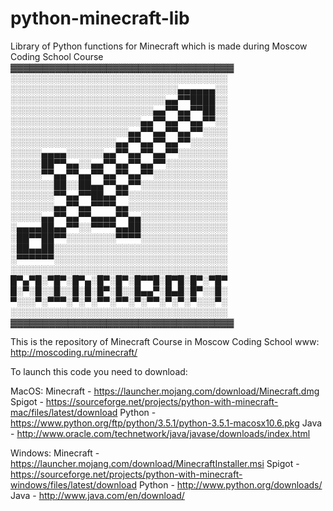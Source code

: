 # python-minecraft-lib
Library of Python functions for Minecraft which is made during Moscow Coding School Course
▓▓▓▓▓▓▓▓▓▓▓▓▓▓▓▓▓▓▓▓▓▓▓▓▓▓▓▓▓▓▓▓▓▓▓
░░░░░░░░░░░░░░░░░░░░░░░░░░░░░░░░░░░
░░░░░░░░░░░░░░░░░░░░░░░░░░░▄▄▄▄▄▄░░
░░░░░░░░░░░░░░░░░░░░░░░░░▄▄▀▀████░░
░░░░░░░░░░░░░░░░░░░░░░░▄▄▀▀▄▄▀▀██░░
░░░░░░░░░░░░░░░░░░░░░▄▄▀▀▄▄▀▀▄▄▀▀░░
░░░░░░░░░░░░░░░░░░░▄▄▀▀▄▄▀▀▄▄▀▀░░░░
░░░░░░░░░░░░░░░░░▄▄▀▀▄▄▀▀▄▄▀▀░░░░░░
░░░░░▄▄▄▄░░░░░░▄▄▀▀▄▄▀▀▄▄▀▀░░░░░░░░
░░░░░██▀▀▄▄░░▄▄▀▀▄▄▀▀▄▄▀▀░░░░░░░░░░
░░░░░▀▀▄▄▀▀▄▄▀▀▄▄▀▀▄▄▀▀░░░░░░░░░░░░
░░░░░░░██░░██▄▄▀▀▄▄▀▀░░░░░░░░░░░░░░
░░░░░░░▀▀▄▄▀▀██▄▄▀▀░░░░░░░░░░░░░░░░
░░░░░░░▄▄▀▀▄▄▀▀▀▀▄▄░░░░░░░░░░░░░░░░
░░░░░▄▄▀▀▄▄▀▀▄▄▄▄▀▀▄▄░░░░░░░░░░░░░░
░▄▄▄▄██▄▄▀▀░░▀▀▀▀▄▄██░░░░░░░░░░░░░░
░██▀▀██▀▀░░░░░░░░▀▀▀▀░░░░░░░░░░░░░░
░██▄▄██░░░░░░░░░░░░░░░░░░░░░░░░░░░░
░▀▀▀▀▀▀░░░░░░░░░░░░░░░░░░░░░░░░░░░░
░░░░░░░░░░░░░░░░░░░░░░░░░░░░░░░░░░░
█▀▄▀█░▀█▀░█▀▄░█▀░█▀░█▀▀█░█▀█░█▀░▀█▀
█░▀░█░░█░░█░█░█▀░█░░█▄▄▀░█▄█░█▀░░█░
▀░░░▀░▀▀▀░▀░▀░▀▀░▀▀░▀░▀▀░▀░▀░▀░░░▀░
░░░░░░░░░░░░░░░░░░░░░░░░░░░░░░░░░░░
▓▓▓▓▓▓▓▓▓▓▓▓▓▓▓▓▓▓▓▓▓▓▓▓▓▓▓▓▓▓▓▓▓▓▓

This is the repository of Minecraft Course in Moscow Coding School
www: http://moscoding.ru/minecraft/

To launch this code you need to download:

MacOS:
Minecraft - https://launcher.mojang.com/download/Minecraft.dmg
Spigot - https://sourceforge.net/projects/python-with-minecraft-mac/files/latest/download
Python - https://www.python.org/ftp/python/3.5.1/python-3.5.1-macosx10.6.pkg
Java - http://www.oracle.com/technetwork/java/javase/downloads/index.html

Windows:
Minecraft - https://launcher.mojang.com/download/MinecraftInstaller.msi
Spigot - https://sourceforge.net/projects/python-with-minecraft-windows/files/latest/download
Python - http://www.python.org/downloads/
Java - http://www.java.com/en/download/

